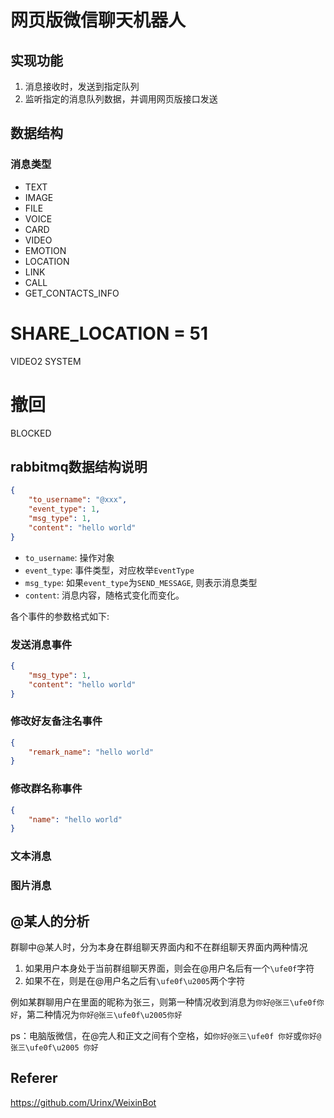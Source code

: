# 网页版微信聊天机器人

## 实现功能
1. 消息接收时，发送到指定队列
2. 监听指定的消息队列数据，并调用网页版接口发送

## 数据结构

### 消息类型

- TEXT
- IMAGE
- FILE
- VOICE
- CARD
- VIDEO
- EMOTION
- LOCATION
- LINK
- CALL
- GET_CONTACTS_INFO
# SHARE_LOCATION = 51
VIDEO2
SYSTEM
# 撤回
BLOCKED


## rabbitmq数据结构说明
```json
{
    "to_username": "@xxx",
    "event_type": 1,
    "msg_type": 1,
    "content": "hello world"
}

```
- `to_username`: 操作对象
- `event_type`: 事件类型，对应枚举`EventType`
- `msg_type`: 如果`event_type`为`SEND_MESSAGE`, 则表示消息类型
- `content`: 消息内容，随格式变化而变化。

各个事件的参数格式如下:

### 发送消息事件
```json
{
    "msg_type": 1,
    "content": "hello world"
}
```

### 修改好友备注名事件
```json
{
    "remark_name": "hello world"
}
```

### 修改群名称事件
```json
{
    "name": "hello world"
}
```

### 文本消息

### 图片消息

## @某人的分析
群聊中@某人时，分为本身在群组聊天界面内和不在群组聊天界面内两种情况
1. 如果用户本身处于当前群组聊天界面，则会在@用户名后有一个`\ufe0f`字符
2. 如果不在，则是在@用户名之后有`\ufe0f\u2005`两个字符

例如某群聊用户在里面的昵称为张三，则第一种情况收到消息为`你好@张三\ufe0f你好`，第二种情况为`你好@张三\ufe0f\u2005你好`

ps：电脑版微信，在@完人和正文之间有个空格，如`你好@张三\ufe0f 你好`或`你好@张三\ufe0f\u2005 你好`

## Referer

https://github.com/Urinx/WeixinBot
